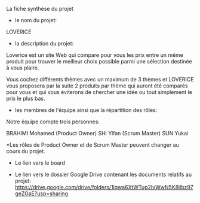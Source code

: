 La fiche synthèse du projet

- le nom du projet:

LOVERICE

- la description du projet:

Loverice est un site Web qui compare pour vous les prix entre un même produit pour trouver le meilleur choix possible parmi une sélection destinée à vous plaire.

Vous cochez différents thèmes avec un maximum de 3 thèmes et LOVERICE vous proposera par la suite 2 produits par thème qui auront été comparés pour vous et qui vous éviterons de chercher une idée ou tout simplement le prix le plus bas.

- les membres de l'équipe ainsi que la répartition des rôles:

Notre équipe compte trois personnes: 

BRAHIMI Mohamed (Product Owner)
SHI Yifan (Scrum Master)
SUN Yukai

*Les rôles de Product Owner et de Scrum Master peuvent changer au cours du projet.

- Le lien vers le board 

- Le lien vers le dossier Google Drive contenant les documents relatifs au projet:
https://drive.google.com/drive/folders/1lqwa6XtWTup2IvWwN5K8llbz97geZGaE?usp=sharing 
